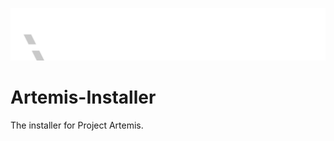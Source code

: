 ![Artemis](https://github.com/ArtemisDevGroup/Artemis-Resources/blob/main/Text/ArtemisWithLogo.png)
# Artemis-Installer
The installer for Project Artemis.
